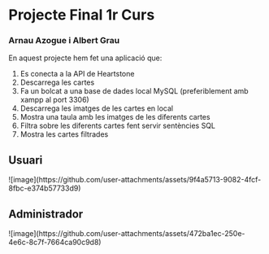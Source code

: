 <h1>Projecte Final 1r Curs</h1>
<h3>Arnau Azogue i Albert Grau</h3>

En aquest projecte hem fet una aplicació que: 
1. Es conecta a la API de Heartstone
2. Descarrega les cartes
3. Fa un bolcat a una base de dades local MySQL (preferiblement amb xampp al port 3306)
4. Descarrega les imatges de les cartes en local
5. Mostra una taula amb les imatges de les diferents cartes
6. Filtra sobre les diferents cartes fent servir sentències SQL
7. Mostra les cartes filtrades

<h2>Usuari</h2>
![image](https://github.com/user-attachments/assets/9f4a5713-9082-4fcf-8fbc-e374b57733d9)

<h2>Administrador</h2>
![image](https://github.com/user-attachments/assets/472ba1ec-250e-4e6c-8c7f-7664ca90c9d8)
